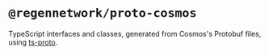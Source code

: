# `@regennetwork/proto-cosmos`

TypeScript interfaces and classes, generated from Cosmos's Protobuf files, using [ts-proto](https://github.com/stephenh/ts-proto).
